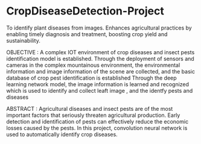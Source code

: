 # CropDiseaseDetection-Project
To identify plant diseases from images. Enhances agricultural practices by enabling timely diagnosis and treatment, boosting crop yield and sustainability.

OBJECTIVE :
A complex IOT environment of crop diseases and insect pests identification model is established.
Through the deployment of  sensors and cameras in the complex mountainous environment, the environmental information and image information of the scene are collected, and the basic database of crop pest identification is established
Through the deep learning network model, the image information is learned and recognized which is used to identify and collect leaft image , and the identfy pests and diseases

ABSTRACT :
Agricultural diseases and insect pests are of the most important factors that seriously threaten agricultural production.
Early detection and identification of pests can effectively reduce the economic losses caused by the pests.
In this project, convolution neural network is used to automatically identify crop diseases.
